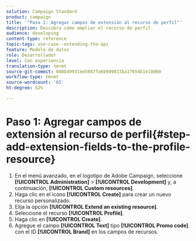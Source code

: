 ```yaml
---
solution: Campaign Standard
product: campaign
title: '"Paso 1: Agregar campos de extensión al recurso de perfil"'
description: Descubra cómo ampliar el recurso de perfil.
audience: developing
content-type: reference
topic-tags: use-case--extending-the-api
feature: Modelo de datos
role: Desarrollador
level: Con experiencia
translation-type: tm+mt
source-git-commit: 088b49931ee5047fa6b949813ba17654b1e10d60
workflow-type: tm+mt
source-wordcount: '65'
ht-degree: 52%

---
```



# Paso 1: Agregar campos de extensión al recurso de perfil{#step-add-extension-fields-to-the-profile-resource}

1. En el menú avanzado, en el logotipo de Adobe Campaign, seleccione **[!UICONTROL Administration]** > **[!UICONTROL Development]** y, a continuación, **[!UICONTROL Custom resources]**.
1. Haga clic en el icono **[!UICONTROL Create]** para crear un nuevo recurso personalizado.
1. Elija la opción **[!UICONTROL Extend an existing resource]**.
1. Seleccione el recurso **[!UICONTROL Profile]**.
1. Haga clic en **[!UICONTROL Create]**.
1. Agregue el campo **[!UICONTROL Text]** tipo **[!UICONTROL Promo code]** con el ID **[!UICONTROL Brand]** en los campos de recursos.

